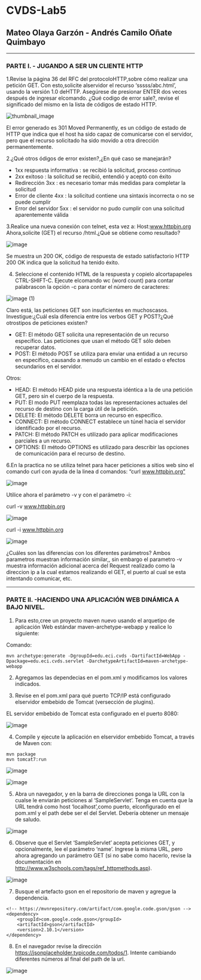 # CVDS-Lab5
## Mateo Olaya Garzón - Andrés Camilo Oñate Quimbayo
--- 
### PARTE I. - JUGANDO A SER UN CLIENTE HTTP

1.Revise la página 36 del RFC del protocoloHTTP,sobre cómo realizar una petición GET.
  Con esto,solicite alservidor el recurso ‘sssss/abc.html’, usando la versión 1.0 deHTTP.
  Asegúrese de presionar ENTER dos veces después de ingresar elcomando. ¿Qué codigo de error sale?, revise el significado del mismo en la lista de códigos de estado       HTTP.
  
![thumbnail_image](https://user-images.githubusercontent.com/63562181/224107719-6824a551-d5d0-4574-8258-ea02e84060ba.png)

 El error generado es 301 Moved Permanently, es un código de estado de HTTP que indica que el host ha sido capaz de comunicarse con el servidor, pero que el recurso solicitado ha sido movido a otra dirección permanentemente.
  
  
2.¿Qué otros ódigos de error existen?,¿En qué caso se manejarán?
  - 1xx respuesta informativa : se recibió la solicitud, proceso continuo
  - 2xx exitoso : la solicitud se recibió, entendió y aceptó con éxito
  - Redirección 3xx : es necesario tomar más medidas para completar la solicitud
  - Error de cliente 4xx : la solicitud contiene una sintaxis incorrecta o no se puede cumplir
  - Error del servidor 5xx : el servidor no pudo cumplir con una solicitud aparentemente válida

3.Realice una nueva conexión con telnet, esta vez a: Host:www.httpbin.org Ahora,solicite (GET) el recurso /html.¿Qué se obtiene como resultado?

![image](https://user-images.githubusercontent.com/63562181/224108006-6926ca85-c9fa-428d-9332-c3560f4a18be.png)

Se muestra un 200 OK, código de respuesta de estado satisfactorio HTTP 200 OK indica que la solicitud ha tenido éxito.

4. Seleccione el contenido HTML de la respuesta y copielo alcortapapeles CTRL-SHIFT-C. Ejecute elcomando wc (word count) para contar palabrascon la opción -c para       contar el número de caracteres:

![image (1)](https://user-images.githubusercontent.com/63562181/224108148-f24e3fca-2235-47c5-a2f9-baf974ed7b65.png)


Claro está, las peticiones GET son insuficientes en muchoscasos. Investigue:¿Cuál esla diferencia entre los verbos GET y POST?¿Qué otrostipos de
peticiones existen?
- GET: El método GET solicita una representación de un recurso específico. Las peticiones que usan el método GET sólo deben recuperar datos.
- POST: El método POST se utiliza para enviar una entidad a un recurso en específico, causando a menudo un cambio en el estado o efectos secundarios en el servidor.

Otros:

- HEAD: El método HEAD pide una respuesta idéntica a la de una petición GET, pero sin el cuerpo de la respuesta.
- PUT: El modo PUT reemplaza todas las representaciones actuales del recurso de destino con la carga útil de la petición.
- DELETE: El método DELETE borra un recurso en específico.
- CONNECT: El método CONNECT establece un túnel hacia el servidor identificado por el recurso.
- PATCH: El método PATCH es utilizado para aplicar modificaciones parciales a un recurso.
- OPTIONS: El método OPTIONS es utilizado para describir las opciones de comunicación para el recurso de destino.


6.En la practica no se utiliza telnet para hacer peticiones a sitios web sino el comando curl con ayuda de la linea d comandos: “curl
www.httpbin.org”

![image](https://user-images.githubusercontent.com/63562181/223801369-aaff0192-579c-429f-860e-f253e4ca6f56.png)

Utilice ahora el parámetro -v y con el parámetro -i:

curl -v www.httpbin.org

![image](https://user-images.githubusercontent.com/63562181/223801999-153f3cc2-69eb-4f9a-ada3-15338f0c4418.png)

curl -i www.httpbin.org

![image](https://user-images.githubusercontent.com/63562181/223802179-fdd1b719-e2ec-4752-8d0b-8b0eae694b3e.png)

¿Cuáles son las diferencias con los diferentes parámetros?
Ambos parametros muestran información similar,, sin embargo el parametro -v muestra información adicional acerca del Request realizado como la direccion ip a la cual estamos realizando el GET, el puerto al cual se esta intentando comunicar, etc.

---

### PARTE II. -HACIENDO UNA APLICACIÓN WEB DINÁMICA A BAJO NIVEL.

1. Para esto,cree un proyecto maven nuevo usando el arquetipo de aplicación Web estándar maven-archetype-webapp y realice lo siguiente:

Comando:
```
mvn archetype:generate -DgroupId=edu.eci.cvds -DartifactId=WebApp -Dpackage=edu.eci.cvds.servlet -DarchetypeArtifactId=maven-archetype-webapp
```
2. Agregamos las dependecias en el pom.xml y modificamos los valores indicados.

3. Revise en el pom.xml para qué puerto TCP/IP está configurado elservidor embebido de Tomcat (versección de plugins). 

EL servidor embebido de Tomcat esta configurado en el puerto 8080:

![image](https://user-images.githubusercontent.com/63562181/224181841-bb185c8a-5078-4556-8fd5-2cdae390bd43.png)


4. Compile y ejecute la aplicación en elservidor embebido Tomcat, a través de Maven con:

```
mvn package
mvn tomcat7:run
```
![image](https://user-images.githubusercontent.com/63562181/224182658-22f48f90-bc3e-4789-908f-70b5161c56c2.png)

![image](https://user-images.githubusercontent.com/63562181/224182843-bb9e1d04-4d9d-4da6-bbf4-76da70c116a3.png)

5. Abra un navegador, y en la barra de direcciones ponga la URL con la cualse le enviarán peticiones al ‘SampleServlet’. Tenga en cuenta que la URL tendrá
como host ‘localhost’,como puerto, elconfigurado en el pom.xml y el path debe ser el del Servlet. Debería obtener un mensaje de saludo.

![image](https://user-images.githubusercontent.com/63562181/224201250-8d1d64c9-d855-4c7b-a838-0823d00e7f19.png)


6. Observe que el Servlet ‘SampleServlet’ acepta peticiones GET, y opcionalmente, lee el parámetro ‘name’. Ingrese la misma URL, pero ahora agregando
un parámetro GET (si no sabe como hacerlo, revise la documentación en http://www.w3schools.com/tags/ref_httpmethods.asp).

![image](https://user-images.githubusercontent.com/63562181/224201908-09934dc5-9353-4919-b66b-d8a594dfb65e.png)

7. Busque el artefacto gson en el repositorio de maven y agregue la dependencia.
```
<!-- https://mvnrepository.com/artifact/com.google.code.gson/gson -->
<dependency>
    <groupId>com.google.code.gson</groupId>
    <artifactId>gson</artifactId>
    <version>2.10.1</version>
</dependency>

```
8. En el navegador revise la dirección https://jsonplaceholder.typicode.com/todos/1. Intente cambiando diferentes números al final del path de la url.

![image](https://user-images.githubusercontent.com/63562181/224213702-fc1348d3-1dd1-4fc2-a203-aadcc2ae3e9f.png)
 
